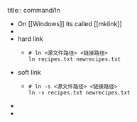 title:: command/ln
- On [[Windows]] its called [[mklink]]
-
- hard link
  - ```shell
    # ln <源文件路径> <链接路径>
    ln recipes.txt newrecipes.txt
    ```
- soft link
  - ```shell
    # ln -s <源文件路径> <链接路径>
    ln -s recipes.txt newrecipes.txt
    ```
-
-